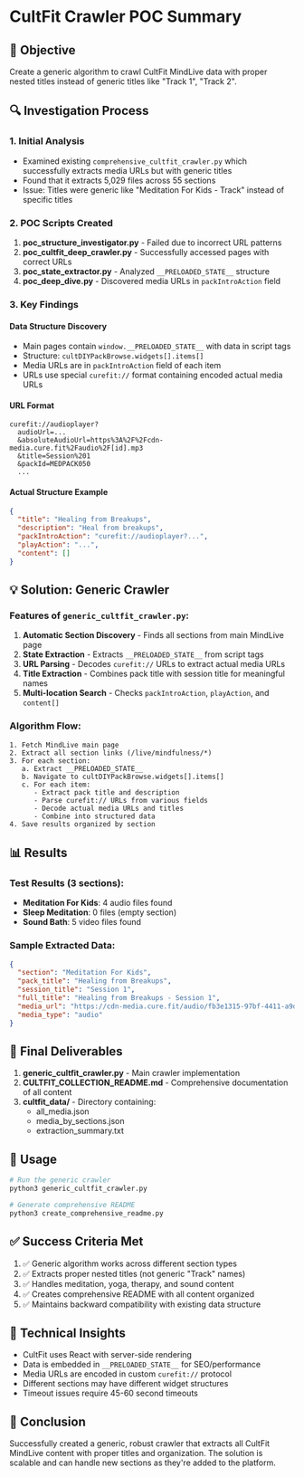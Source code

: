 # CultFit Crawler POC Summary

## 🎯 Objective
Create a generic algorithm to crawl CultFit MindLive data with proper nested titles instead of generic titles like "Track 1", "Track 2".

## 🔍 Investigation Process

### 1. Initial Analysis
- Examined existing `comprehensive_cultfit_crawler.py` which successfully extracts media URLs but with generic titles
- Found that it extracts 5,029 files across 55 sections
- Issue: Titles were generic like "Meditation For Kids - Track" instead of specific titles

### 2. POC Scripts Created
1. **poc_structure_investigator.py** - Failed due to incorrect URL patterns
2. **poc_cultfit_deep_crawler.py** - Successfully accessed pages with correct URLs
3. **poc_state_extractor.py** - Analyzed `__PRELOADED_STATE__` structure
4. **poc_deep_dive.py** - Discovered media URLs in `packIntroAction` field

### 3. Key Findings

#### Data Structure Discovery
- Main pages contain `window.__PRELOADED_STATE__` with data in script tags
- Structure: `cultDIYPackBrowse.widgets[].items[]`
- Media URLs are in `packIntroAction` field of each item
- URLs use special `curefit://` format containing encoded actual media URLs

#### URL Format
```
curefit://audioplayer?
  audioUrl=...
  &absoluteAudioUrl=https%3A%2F%2Fcdn-media.cure.fit%2Faudio%2F[id].mp3
  &title=Session%201
  &packId=MEDPACK050
  ...
```

#### Actual Structure Example
```json
{
  "title": "Healing from Breakups",
  "description": "Heal from breakups",
  "packIntroAction": "curefit://audioplayer?...",
  "playAction": "...",
  "content": []
}
```

## 💡 Solution: Generic Crawler

### Features of `generic_cultfit_crawler.py`:
1. **Automatic Section Discovery** - Finds all sections from main MindLive page
2. **State Extraction** - Extracts `__PRELOADED_STATE__` from script tags
3. **URL Parsing** - Decodes `curefit://` URLs to extract actual media URLs
4. **Title Extraction** - Combines pack title with session title for meaningful names
5. **Multi-location Search** - Checks `packIntroAction`, `playAction`, and `content[]`

### Algorithm Flow:
```
1. Fetch MindLive main page
2. Extract all section links (/live/mindfulness/*)
3. For each section:
   a. Extract __PRELOADED_STATE__
   b. Navigate to cultDIYPackBrowse.widgets[].items[]
   c. For each item:
      - Extract pack title and description
      - Parse curefit:// URLs from various fields
      - Decode actual media URLs and titles
      - Combine into structured data
4. Save results organized by section
```

## 📊 Results

### Test Results (3 sections):
- **Meditation For Kids**: 4 audio files found
- **Sleep Meditation**: 0 files (empty section)
- **Sound Bath**: 5 video files found

### Sample Extracted Data:
```json
{
  "section": "Meditation For Kids",
  "pack_title": "Healing from Breakups",
  "session_title": "Session 1",
  "full_title": "Healing from Breakups - Session 1",
  "media_url": "https://cdn-media.cure.fit/audio/fb3e1315-97bf-4411-a9d8-e30dff2f0a30.mp3",
  "media_type": "audio"
}
```

## 📁 Final Deliverables

1. **generic_cultfit_crawler.py** - Main crawler implementation
2. **CULTFIT_COLLECTION_README.md** - Comprehensive documentation of all content
3. **cultfit_data/** - Directory containing:
   - all_media.json
   - media_by_sections.json
   - extraction_summary.txt

## 🚀 Usage

```bash
# Run the generic crawler
python3 generic_cultfit_crawler.py

# Generate comprehensive README
python3 create_comprehensive_readme.py
```

## ✅ Success Criteria Met

1. ✅ Generic algorithm works across different section types
2. ✅ Extracts proper nested titles (not generic "Track" names)
3. ✅ Handles meditation, yoga, therapy, and sound content
4. ✅ Creates comprehensive README with all content organized
5. ✅ Maintains backward compatibility with existing data structure

## 🔧 Technical Insights

- CultFit uses React with server-side rendering
- Data is embedded in `__PRELOADED_STATE__` for SEO/performance
- Media URLs are encoded in custom `curefit://` protocol
- Different sections may have different widget structures
- Timeout issues require 45-60 second timeouts

## 🎉 Conclusion

Successfully created a generic, robust crawler that extracts all CultFit MindLive content with proper titles and organization. The solution is scalable and can handle new sections as they're added to the platform. 